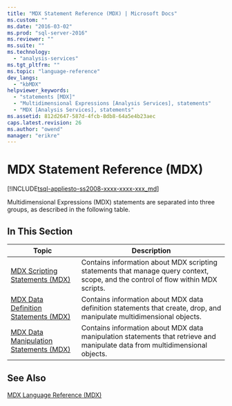 ```yaml
---
title: "MDX Statement Reference (MDX) | Microsoft Docs"
ms.custom: ""
ms.date: "2016-03-02"
ms.prod: "sql-server-2016"
ms.reviewer: ""
ms.suite: ""
ms.technology: 
  - "analysis-services"
ms.tgt_pltfrm: ""
ms.topic: "language-reference"
dev_langs: 
  - "kbMDX"
helpviewer_keywords: 
  - "statements [MDX]"
  - "Multidimensional Expressions [Analysis Services], statements"
  - "MDX [Analysis Services], statements"
ms.assetid: 812d2647-587d-4fcb-8db8-64a5e4b23aec
caps.latest.revision: 26
ms.author: "owend"
manager: "erikre"
---
```

# MDX Statement Reference (MDX)
[!INCLUDE[tsql-appliesto-ss2008-xxxx-xxxx-xxx_md](../database-engine/configure/windows/includes/tsql-appliesto-ss2008-xxxx-xxxx-xxx-md.md)]

  Multidimensional Expressions (MDX) statements are separated into three groups, as described in the following table.  
  
## In This Section  
  
|Topic|Description|  
|-----------|-----------------|  
|[MDX Scripting Statements &#40;MDX&#41;](../mdx/mdx-scripting-statements-mdx.md)|Contains information about MDX scripting statements that manage query context, scope, and the control of flow within MDX scripts.|  
|[MDX Data Definition Statements &#40;MDX&#41;](../mdx/mdx-data-definition-statements-mdx.md)|Contains information about MDX data definition statements that create, drop, and manipulate multidimensional objects.|  
|[MDX Data Manipulation Statements &#40;MDX&#41;](../mdx/mdx-data-manipulation-statements-mdx.md)|Contains information about MDX data manipulation statements that retrieve and manipulate data from multidimensional objects.|  
  
## See Also  
 [MDX Language Reference &#40;MDX&#41;](../mdx/mdx-language-reference-mdx.md)  
  
  